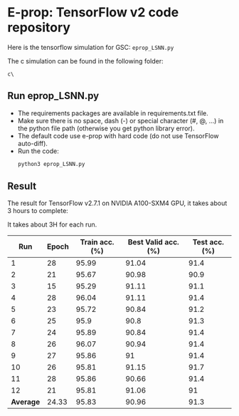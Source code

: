 # E-prop: TensorFlow v2 code repository

Here is the tensorflow simulation for GSC: `eprop_LSNN.py`

The c simulation can be found in the following folder:

`c\`



## Run eprop_LSNN.py

- The requirements packages are available in requirements.txt file.
- Make sure there is no space, dash (-) or special character (#, @, ...) in the python file path (otherwise you get python library error).
- The default code use e-prop with hard code (do not use TensorFlow auto-diff).
- Run the code:
  ```bash
  python3 eprop_LSNN.py
  ```


## Result

The result for TensorFlow v2.7.1 on NVIDIA A100-SXM4 GPU, it takes about 3 hours to complete:

It takes about 3H for each run.

| Run         | Epoch       | Train acc. (%) | **Best** Valid acc. (%) | Test acc. (%) |
|-------------|-------------|----------------|-------------------------|---------------|
| 1           | 28          | 95.99          | 91.04                   | 91.4          |
| 2           | 21          | 95.67          | 90.98                   | 90.9          |
| 3           | 15          | 95.29          | 91.11                   | 91.1          |
| 4           | 28          | 96.04          | 91.11                   | 91.4          |
| 5           | 23          | 95.72          | 90.84                   | 91.2          |
| 6           | 25          | 95.9           | 90.8                    | 91.3          |
| 7           | 24          | 95.89          | 90.84                   | 91.4          |
| 8           | 26          | 96.07          | 90.94                   | 91.4          |
| 9           | 27          | 95.86          | 91                      | 91.4          |
| 10          | 26          | 95.81          | 91.15                   | 91.7          |
| 11          | 28          | 95.86          | 90.66                   | 91.4          |
| 12          | 21          | 95.81          | 91.06                   | 91            |
| **Average** | 24.33       | 95.83          | 90.96                   | 91.3          |

